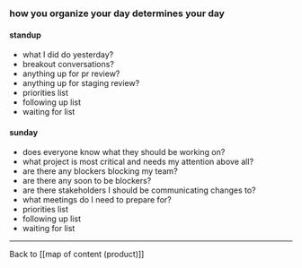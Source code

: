 ### how you organize your day determines your day

#### standup
- what I did do yesterday?
- breakout conversations?
- anything up for pr review?
- anything up for staging review?
- priorities list
- following up list
- waiting for list

#### sunday
- does everyone know what they should be working on?
- what project is most critical and needs my attention above all?
- are there any blockers blocking my team?
- are there any soon to be blockers?
- are there stakeholders I should be communicating changes to?
- what meetings do I need to prepare for?
- priorities list
- following up list
- waiting for list

---

Back to [[map of content (product)]]